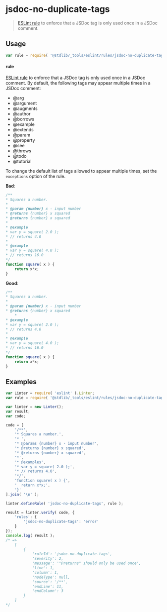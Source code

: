 <!--

@license Apache-2.0

Copyright (c) 2018 The Stdlib Authors.

Licensed under the Apache License, Version 2.0 (the "License");
you may not use this file except in compliance with the License.
You may obtain a copy of the License at

   http://www.apache.org/licenses/LICENSE-2.0

Unless required by applicable law or agreed to in writing, software
distributed under the License is distributed on an "AS IS" BASIS,
WITHOUT WARRANTIES OR CONDITIONS OF ANY KIND, either express or implied.
See the License for the specific language governing permissions and
limitations under the License.

-->

# jsdoc-no-duplicate-tags

> [ESLint rule][eslint-rules] to enforce that a JSDoc tag is only used once in a JSDoc comment.

<section class="intro">

</section>

<!-- /.intro -->

<section class="usage">

## Usage

```javascript
var rule = require( '@stdlib/_tools/eslint/rules/jsdoc-no-duplicate-tags' );
```

#### rule

[ESLint rule][eslint-rules] to enforce that a JSDoc tag is only used once in a JSDoc comment. By default, the following tags may appear multiple times in a JSDoc comment:

-   @arg
-   @argument
-   @augments
-   @author
-   @borrows
-   @example
-   @extends
-   @param
-   @property
-   @see
-   @throws
-   @todo
-   @tutorial

To change the default list of tags allowed to appear multiple times, set the `exceptions` option of the rule.

**Bad**:

<!-- eslint-disable stdlib/jsdoc-no-duplicate-tags, valid-jsdoc -->

```javascript
/**
* Squares a number.
*
* @param {number} x - input number
* @returns {number} x squared
* @returns {number} x squared
*
* @example
* var y = square( 2.0 );
* // returns 4.0
*
* @example
* var y = square( 4.0 );
* // returns 16.0
*/
function square( x ) {
    return x*x;
}
```

**Good**:

```javascript
/**
* Squares a number.
*
* @param {number} x - input number
* @returns {number} x squared
    *
* @example
* var y = square( 2.0 );
* // returns 4.0
*
* @example
* var y = square( 4.0 );
* // returns 16.0
*/
function square( x ) {
    return x*x;
}
```

</section>

<!-- /.usage -->

<section class="examples">

## Examples

<!-- eslint no-undef: "error" -->

```javascript
var Linter = require( 'eslint' ).Linter;
var rule = require( '@stdlib/_tools/eslint/rules/jsdoc-no-duplicate-tags' );

var linter = new Linter();
var result;
var code;

code = [
    '/**',
    '* Squares a number.',
    '* ',
    '* @params {number} x - input number',
    '* @returns {number} x squared',
    '* @returns {number} x squared',
    '*',
    '* @examples',
    '* var y = square( 2.0 );',
    '* // returns 4.0',
    '*/',
    'function square( x ) {',
    '  return x*x;',
    '}'
].join( '\n' );

linter.defineRule( 'jsdoc-no-duplicate-tags', rule );

result = linter.verify( code, {
    'rules': {
        'jsdoc-no-duplicate-tags': 'error'
    }
});
console.log( result );
/* =>
    [
        {
            'ruleId': 'jsdoc-no-duplicate-tags',
            'severity': 2,
            'message': '"@returns" should only be used once',
            'line': 1,
            'column': 1,
            'nodeType': null,
            'source': '/**',
            'endLine': 11,
            'endColumn': 3
        }
    ]
*/
```

</section>

<!-- /.examples -->

<section class="links">

[eslint-rules]: https://eslint.org/docs/developer-guide/working-with-rules

</section>

<!-- /.links -->
